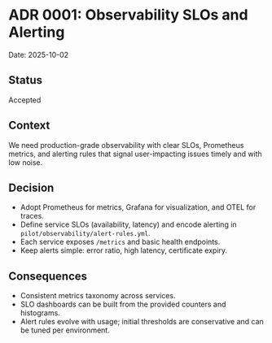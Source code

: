 # ADR 0001: Observability SLOs and Alerting

Date: 2025-10-02

## Status
Accepted

## Context
We need production-grade observability with clear SLOs, Prometheus metrics, and alerting rules that signal user-impacting issues timely and with low noise.

## Decision
- Adopt Prometheus for metrics, Grafana for visualization, and OTEL for traces.
- Define service SLOs (availability, latency) and encode alerting in `pilot/observability/alert-rules.yml`.
- Each service exposes `/metrics` and basic health endpoints.
- Keep alerts simple: error ratio, high latency, certificate expiry.

## Consequences
- Consistent metrics taxonomy across services.
- SLO dashboards can be built from the provided counters and histograms.
- Alert rules evolve with usage; initial thresholds are conservative and can be tuned per environment.
